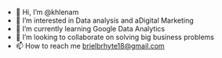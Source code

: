 - 👋 Hi, I’m @khlenam
- 👀 I’m interested in Data analysis and aDigital Marketing
- 🌱 I’m currently learning Google Data Analytics
- 💞️ I’m looking to collaborate on solving big business problems
- 📫 How to reach me brielbrhyte18@gmail.com 

<!---
khlenam/khlenam is a ✨ special ✨ repository because its `README.md` (this file) appears on your GitHub profile.
You can click the Preview link to take a look at your changes.
--->

